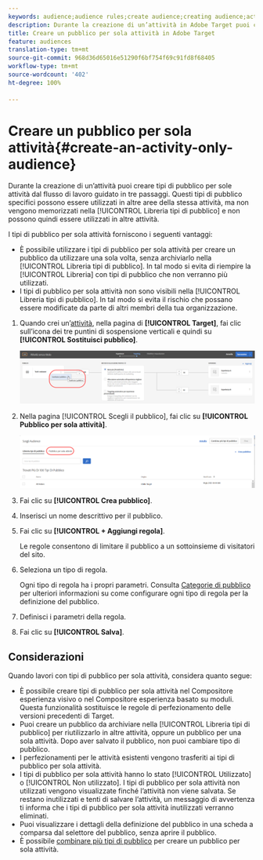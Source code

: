 ```yaml
---
keywords: audience;audience rules;create audience;creating audience;activity only;activity-only;adhoc
description: Durante la creazione di un’attività in Adobe Target puoi creare tipi di pubblico per sole attività dal flusso di lavoro guidato in tre passaggi. Questi tipi di pubblico specifici possono essere utilizzati in altre aree della stessa attività, ma non vengono memorizzati nella Libreria pubblico e non possono quindi essere utilizzati in altre attività.
title: Creare un pubblico per sola attività in Adobe Target
feature: audiences
translation-type: tm+mt
source-git-commit: 968d36d65016e51290f6bf754f69c91fd8f68405
workflow-type: tm+mt
source-wordcount: '402'
ht-degree: 100%

---
```



# Creare un pubblico per sola attività{#create-an-activity-only-audience}

Durante la creazione di un’attività puoi creare tipi di pubblico per sole attività dal flusso di lavoro guidato in tre passaggi. Questi tipi di pubblico specifici possono essere utilizzati in altre aree della stessa attività, ma non vengono memorizzati nella [!UICONTROL Libreria tipi di pubblico] e non possono quindi essere utilizzati in altre attività.

I tipi di pubblico per sola attività forniscono i seguenti vantaggi:

* È possibile utilizzare i tipi di pubblico per sola attività per creare un pubblico da utilizzare una sola volta, senza archiviarlo nella [!UICONTROL Libreria tipi di pubblico]. In tal modo si evita di riempire la [!UICONTROL Libreria] con tipi di pubblico che non verranno più utilizzati.
* I tipi di pubblico per sola attività non sono visibili nella [!UICONTROL Libreria tipi di pubblico]. In tal modo si evita il rischio che possano essere modificate da parte di altri membri della tua organizzazione.

1. Quando crei un’[attività](/help/c-activities/activities.md#concept_D317A95A1AB54674BA7AB65C7985BA03), nella pagina di **[!UICONTROL Target]**, fai clic sull’icona dei tre puntini di sospensione verticali e quindi su **[!UICONTROL Sostituisci pubblico]**.

   ![Risultato passaggio](assets/edit_audience.png)

1. Nella pagina [!UICONTROL Scegli il pubblico], fai clic su **[!UICONTROL Pubblico per sola attività]**.

   ![](assets/activity-only-aud.png)

1. Fai clic su **[!UICONTROL Crea pubblico]**.
1. Inserisci un nome descrittivo per il pubblico.
1. Fai clic su **[!UICONTROL + Aggiungi regola]**.

   Le regole consentono di limitare il pubblico a un sottoinsieme di visitatori del sito.

1. Seleziona un tipo di regola.

   Ogni tipo di regola ha i propri parametri. Consulta [Categorie di pubblico](/help/c-target/c-audiences/c-target-rules/target-rules.md#concept_E3A77E42F1644503A829B5107B20880D) per ulteriori informazioni su come configurare ogni tipo di regola per la definizione del pubblico.

1. Definisci i parametri della regola.
1. Fai clic su **[!UICONTROL Salva]**.

## Considerazioni

Quando lavori con tipi di pubblico per sola attività, considera quanto segue:

* È possibile creare tipi di pubblico per sola attività nel Compositore esperienza visivo o nel Compositore esperienza basato su moduli. Questa funzionalità sostituisce le regole di perfezionamento delle versioni precedenti di Target.
* Puoi creare un pubblico da archiviare nella [!UICONTROL Libreria tipi di pubblico] per riutilizzarlo in altre attività, oppure un pubblico per una sola attività. Dopo aver salvato il pubblico, non puoi cambiare tipo di pubblico.
* I perfezionamenti per le attività esistenti vengono trasferiti ai tipi di pubblico per sola attività.
* I tipi di pubblico per sola attività hanno lo stato [!UICONTROL Utilizzato] o [!UICONTROL Non utilizzato]. I tipi di pubblico per sola attività non utilizzati vengono visualizzate finché l’attività non viene salvata. Se restano inutilizzati e tenti di salvare l’attività, un messaggio di avvertenza ti informa che i tipi di pubblico per sola attività inutilizzati verranno eliminati.
* Puoi visualizzare i dettagli della definizione del pubblico in una scheda a comparsa dal selettore del pubblico, senza aprire il pubblico.
* È possibile [combinare più tipi di pubblico](/help/c-target/combining-multiple-audiences.md#concept_A7386F1EA4394BD2AB72399C225981E5) per creare un pubblico per sola attività.

